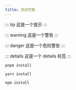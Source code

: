 ```yaml
---
title: 测试页面
---
```



::: tip
这是一个提示 
:::

::: warning
这是一个警告
:::

::: danger
这是一个危险警告
:::

::: details
这是一个 details 标签
:::


<CodeGroup>
  <CodeGroupItem title="PNPM" active>

```bash:no-line-numbers
pnpm install
```

  </CodeGroupItem>

  <CodeGroupItem title="YARN">

```bash:no-line-numbers
yarn install
```

  </CodeGroupItem>

  <CodeGroupItem title="NPM" >

```bash:no-line-numbers
npm install
```

  </CodeGroupItem>
</CodeGroup>